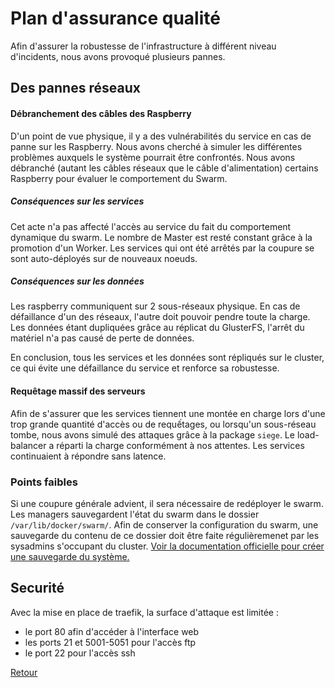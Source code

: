 # Plan d'assurance qualité

Afin d'assurer la robustesse de l'infrastructure à différent niveau d'incidents, nous avons provoqué plusieurs pannes.

## Des pannes réseaux
#### Débranchement des câbles des Raspberry
D'un point de vue physique, il y a des vulnérabilités du service en cas de panne sur les Raspberry. Nous avons cherché à simuler les différentes problèmes auxquels le système pourrait être confrontés.
Nous avons débranché (autant les câbles réseaux que le câble d'alimentation) certains Raspberry pour évaluer le comportement du Swarm.

##### Conséquences sur les services
Cet acte n'a pas affecté l'accès au service du fait du comportement dynamique du swarm. Le nombre de Master est resté constant grâce à la promotion d'un Worker. Les services qui ont été arrêtés par la coupure se sont auto-déployés sur de nouveaux noeuds.

##### Conséquences sur les données
Les raspberry communiquent sur 2 sous-réseaux physique. En cas de défaillance d'un des réseaux, l'autre doit pouvoir pendre toute la charge. Les données étant dupliquées grâce au réplicat du GlusterFS, l'arrêt du matériel n'a pas causé de perte de données.

En conclusion, tous les services et les données sont répliqués sur le cluster, ce qui évite une défaillance du service et renforce sa robustesse.

#### Requêtage massif des serveurs
Afin de s'assurer que les services tiennent une montée en charge lors d'une trop grande quantité d'accès ou de requếtages, ou lorsqu'un sous-réseau tombe, nous avons simulé des attaques grâce à la package `siege`.
Le load-balancer a réparti la charge conformément à nos attentes. Les services continuaient à répondre sans latence.


### Points faibles
Si une coupure générale advient, il sera nécessaire de redéployer le swarm. Les managers sauvegardent l'état du swarm dans le dossier ```/var/lib/docker/swarm/```. Afin de conserver la configuration du swarm, une sauvegarde du contenu de ce dossier doit être faite régulièremenet par les sysadmins s'occupant du cluster. [Voir la documentation officielle pour créer une sauvegarde du système.](https://docs.docker.com/engine/swarm/admin_guide/#back-up-the-swarm)


## Securité
Avec la mise en place de traefik, la surface d'attaque est limitée : 
- le port 80 afin d'accéder à l'interface web
- les ports 21 et 5001-5051 pour l'accès ftp
- le port 22 pour l'accès ssh



[Retour](https://github.com/hbaltz/Projet-Raspberry-Docker/)
